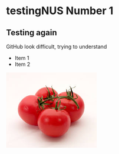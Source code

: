 # testingNUS Number 1

## Testing again


GitHub look difficult, trying to understand


* Item 1
* Item 2

![](tomato.jpg)
